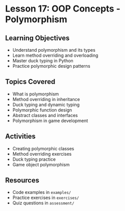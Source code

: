 # Lesson 17: OOP Concepts - Polymorphism

## Learning Objectives
- Understand polymorphism and its types
- Learn method overriding and overloading
- Master duck typing in Python
- Practice polymorphic design patterns

## Topics Covered
- What is polymorphism
- Method overriding in inheritance
- Duck typing and dynamic typing
- Polymorphic function design
- Abstract classes and interfaces
- Polymorphism in game development

## Activities
- Creating polymorphic classes
- Method overriding exercises
- Duck typing practice
- Game object polymorphism

## Resources
- Code examples in `examples/`
- Practice exercises in `exercises/`
- Quiz questions in `assessment/`
